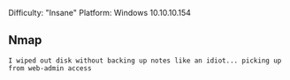 Difficulty: "Insane"
Platform: Windows
10.10.10.154

## Nmap
```nmap
I wiped out disk without backing up notes like an idiot... picking up from web-admin access
```
